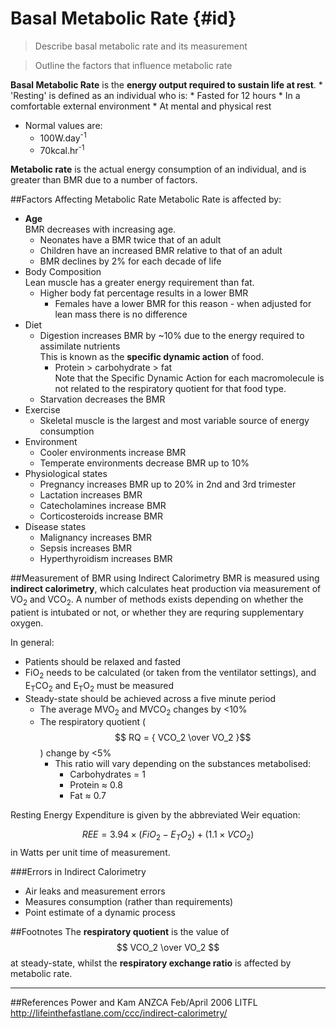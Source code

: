# Basal Metabolic Rate {#id}
> Describe basal metabolic rate and its measurement

<!--><?!-->

> Outline the factors that influence metabolic rate

**Basal Metabolic Rate** is the **energy output required to sustain life at rest**.             * 'Resting' is defined as an individual who is:
    * Fasted for 12 hours
    * In a comfortable external environment
    * At mental and physical rest 
* Normal values are:
    * 100W.day<sup>-1</sup>
    * 70kcal.hr<sup>-1</sup>
    
    
**Metabolic rate** is the actual energy consumption of an individual, and is greater than BMR due to a number of factors.

##Factors Affecting Metabolic Rate
Metabolic Rate is affected by:
* **Age**  
BMR decreases with increasing age.
    * Neonates have a BMR twice that of an adult
    * Children have an increased BMR relative to that of an adult
    * BMR declines by 2% for each decade of life
* Body Composition  
Lean muscle has a greater energy requirement than fat.
    * Higher body fat percentage results in a lower BMR
        * Females have a lower BMR for this reason - when adjusted for lean mass there is no difference
* Diet
    * Digestion increases BMR by ~10% due to the energy required to assimilate nutrients  
    This is known as the **specific dynamic action** of food.
        * Protein > carbohydrate > fat  
        Note that the Specific Dynamic Action for each macromolecule is not related to the respiratory quotient for that food type.            
    * Starvation decreases the BMR
* Exercise
    * Skeletal muscle is the largest and most variable source of energy consumption
* Environment
    * Cooler environments increase BMR 
    * Temperate environments decrease BMR up to 10%
* Physiological states
    * Pregnancy increases BMR up to 20% in 2nd and 3rd trimester
    * Lactation increases BMR
    * Catecholamines increase BMR
    * Corticosteroids increase BMR
* Disease states
    * Malignancy increases BMR
    * Sepsis increases BMR
    * Hyperthyroidism increases BMR    

##Measurement of BMR using Indirect Calorimetry
BMR is measured using **indirect calorimetry**, which calculates heat production via measurement of VO<sub>2</sub> and VCO<sub>2</sub>. A number of methods exists depending on whether the patient is intubated or not, or whether they are requring supplementary oxygen.

In general:
* Patients should be relaxed and fasted
* FiO<sub>2</sub> needs to be calculated (or taken from the ventilator settings), and E<sub>T</sub>CO<sub>2</sub> and E<sub>T</sub>O<sub>2</sub> must be measured
* Steady-state should be achieved across a five minute period
    * The average MVO<sub>2</sub> and MVCO<sub>2</sub> changes by <10%
    * The respiratory quotient ($$ RQ = { VCO_2 \over VO_2 }$$) change by <5%
        * This ratio will vary depending on the substances metabolised:
            * Carbohydrates = 1
            * Protein ≈ 0.8
            * Fat ≈ 0.7

Resting Energy Expenditure is given by the abbreviated Weir equation:

$$ REE = 3.94 \times (FiO_2 - E_TO_2 ) + (1.1 \times VCO_2) $$ in Watts per unit time of measurement.

###Errors in Indirect Calorimetry
* Air leaks and measurement errors
* Measures consumption (rather than requirements)
* Point estimate of a dynamic process

##Footnotes
The **respiratory quotient** is the value of $$ VCO_2 \over VO_2 $$ at steady-state, whilst the **respiratory exchange ratio** is affected by metabolic rate.

---
##References
Power and Kam
ANZCA Feb/April 2006
LITFL http://lifeinthefastlane.com/ccc/indirect-calorimetry/